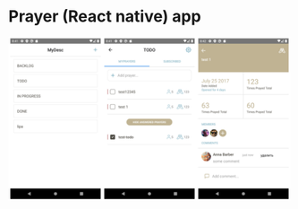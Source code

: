 # Prayer (React native) app

![preview](https://github.com/Pavel-Sol/Prayer/blob/master/preview/preview.jpg)
